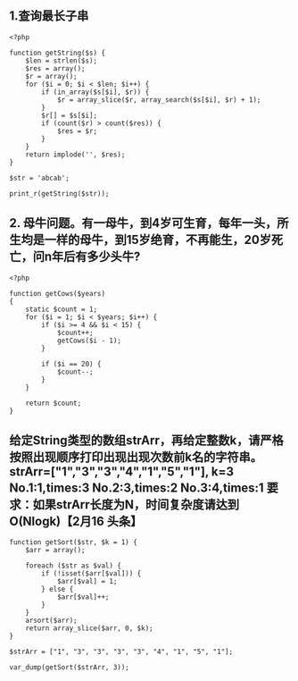 ## 1.查询最长子串

```
<?php

function getString($s) {
	$len = strlen($s);
	$res = array();
	$r = array();
	for ($i = 0; $i < $len; $i++) {
		if (in_array($s[$i], $r)) {
			$r = array_slice($r, array_search($s[$i], $r) + 1);
		}
		$r[] = $s[$i];
		if (count($r) > count($res)) {
			$res = $r;
		}
	}
	return implode('', $res);
}

$str = 'abcab';

print_r(getString($str));
```

## 2. 母牛问题。有一母牛，到4岁可生育，每年一头，所生均是一样的母牛，到15岁绝育，不再能生，20岁死亡，问n年后有多少头牛?

```
<?php

function getCows($years) 
{
	static $count = 1;
	for ($i = 1; $i < $years; $i++) {
		if ($i >= 4 && $i < 15) {
			$count++;
			getCows($i - 1);
		}

		if ($i == 20) {
			$count--;
		}
	}

	return $count;
}
```

## 给定String类型的数组strArr，再给定整数k，请严格按照出现顺序打印出现出现次数前k名的字符串。strArr=["1","3","3","4","1","5","1"], k=3 No.1:1,times:3  No.2:3,times:2 No.3:4,times:1  要求：如果strArr长度为N，时间复杂度请达到O(Nlogk)【2月16 头条】
```
function getSort($str, $k = 1) {
	$arr = array();

	foreach ($str as $val) {
		if (!isset($arr[$val])) {
			$arr[$val] = 1;
		} else {
			$arr[$val]++;
		}
	}
	arsort($arr);
	return array_slice($arr, 0, $k);
}

$strArr = ["1", "3", "3", "3", "3", "4", "1", "5", "1"];

var_dump(getSort($strArr, 3));
```

